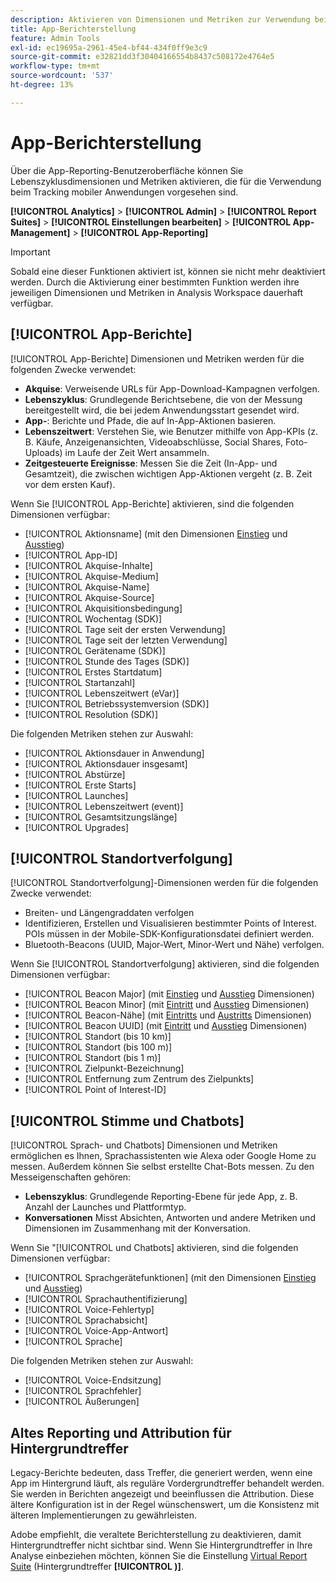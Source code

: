 ```yaml
---
description: Aktivieren von Dimensionen und Metriken zur Verwendung beim Tracking von Mobile Apps.
title: App-Berichterstellung
feature: Admin Tools
exl-id: ec19695a-2961-45e4-bf44-434f0ff9e3c9
source-git-commit: e32821dd3f30404166554b8437c508172e4764e5
workflow-type: tm+mt
source-wordcount: '537'
ht-degree: 13%

---
```


# App-Berichterstellung

Über die App-Reporting-Benutzeroberfläche können Sie Lebenszyklusdimensionen und Metriken aktivieren, die für die Verwendung beim Tracking mobiler Anwendungen vorgesehen sind.

**[!UICONTROL Analytics]** > **[!UICONTROL Admin]** > **[!UICONTROL Report Suites]** > **[!UICONTROL Einstellungen bearbeiten]** > **[!UICONTROL App-Management]** > **[!UICONTROL App-Reporting]**

>[!IMPORTANT]
>
>Sobald eine dieser Funktionen aktiviert ist, können sie nicht mehr deaktiviert werden. Durch die Aktivierung einer bestimmten Funktion werden ihre jeweiligen Dimensionen und Metriken in Analysis Workspace dauerhaft verfügbar.

## [!UICONTROL App-Berichte]

[!UICONTROL App-Berichte] Dimensionen und Metriken werden für die folgenden Zwecke verwendet:

* **Akquise**: Verweisende URLs für App-Download-Kampagnen verfolgen.
* **Lebenszyklus**: Grundlegende Berichtsebene, die von der Messung bereitgestellt wird, die bei jedem Anwendungsstart gesendet wird.
* **App-**: Berichte und Pfade, die auf In-App-Aktionen basieren.
* **Lebenszeitwert**: Verstehen Sie, wie Benutzer mithilfe von App-KPIs (z. B. Käufe, Anzeigenansichten, Videoabschlüsse, Social Shares, Foto-Uploads) im Laufe der Zeit Wert ansammeln.
* **Zeitgesteuerte Ereignisse**: Messen Sie die Zeit (In-App- und Gesamtzeit), die zwischen wichtigen App-Aktionen vergeht (z. B. Zeit vor dem ersten Kauf).

Wenn Sie [!UICONTROL App-Berichte] aktivieren, sind die folgenden Dimensionen verfügbar:

* [!UICONTROL Aktionsname] (mit den Dimensionen [Einstieg](/help/components/dimensions/entry-dimensions.md) und [Ausstieg](/help/components/dimensions/exit-dimensions.md))
* [!UICONTROL App-ID]
* [!UICONTROL Akquise-Inhalte]
* [!UICONTROL Akquise-Medium]
* [!UICONTROL Akquise-Name]
* [!UICONTROL Akquise-Source]
* [!UICONTROL Akquisitionsbedingung]
* [!UICONTROL Wochentag (SDK)]
* [!UICONTROL Tage seit der ersten Verwendung]
* [!UICONTROL Tage seit der letzten Verwendung]
* [!UICONTROL Gerätename (SDK)]
* [!UICONTROL Stunde des Tages (SDK)]
* [!UICONTROL Erstes Startdatum]
* [!UICONTROL Startanzahl]
* [!UICONTROL Lebenszeitwert (eVar)]
* [!UICONTROL Betriebssystemversion (SDK)]
* [!UICONTROL Resolution (SDK)]

Die folgenden Metriken stehen zur Auswahl:

* [!UICONTROL Aktionsdauer in Anwendung]
* [!UICONTROL Aktionsdauer insgesamt]
* [!UICONTROL Abstürze]
* [!UICONTROL Erste Starts]
* [!UICONTROL Launches]
* [!UICONTROL Lebenszeitwert (event)]
* [!UICONTROL Gesamtsitzungslänge]
* [!UICONTROL Upgrades]

## [!UICONTROL Standortverfolgung]

[!UICONTROL Standortverfolgung]-Dimensionen werden für die folgenden Zwecke verwendet:

* Breiten- und Längengraddaten verfolgen
* Identifizieren, Erstellen und Visualisieren bestimmter Points of Interest. POIs müssen in der Mobile-SDK-Konfigurationsdatei definiert werden.
* Bluetooth-Beacons (UUID, Major-Wert, Minor-Wert und Nähe) verfolgen.

Wenn Sie [!UICONTROL Standortverfolgung] aktivieren, sind die folgenden Dimensionen verfügbar:

* [!UICONTROL Beacon Major] (mit [Einstieg](/help/components/dimensions/entry-dimensions.md) und [Ausstieg](/help/components/dimensions/exit-dimensions.md) Dimensionen)
* [!UICONTROL Beacon Minor] (mit [Eintritt](/help/components/dimensions/entry-dimensions.md) und [Ausstieg](/help/components/dimensions/exit-dimensions.md) Dimensionen)
* [!UICONTROL Beacon-Nähe] (mit [Eintritts](/help/components/dimensions/entry-dimensions.md) und [Austritts](/help/components/dimensions/exit-dimensions.md) Dimensionen)
* [!UICONTROL Beacon UUID] (mit [Eintritt](/help/components/dimensions/entry-dimensions.md) und [Ausstieg](/help/components/dimensions/exit-dimensions.md) Dimensionen)
* [!UICONTROL Standort (bis 10 km)]
* [!UICONTROL Standort (bis 100 m)]
* [!UICONTROL Standort (bis 1 m)]
* [!UICONTROL Zielpunkt-Bezeichnung]
* [!UICONTROL Entfernung zum Zentrum des Zielpunkts]
* [!UICONTROL Point of Interest-ID]

## [!UICONTROL Stimme und Chatbots]

[!UICONTROL Sprach- und Chatbots] Dimensionen und Metriken ermöglichen es Ihnen, Sprachassistenten wie Alexa oder Google Home zu messen. Außerdem können Sie selbst erstellte Chat-Bots messen. Zu den Messeigenschaften gehören:

* **Lebenszyklus**: Grundlegende Reporting-Ebene für jede App, z. B. Anzahl der Launches und Plattformtyp.
* **Konversationen** Misst Absichten, Antworten und andere Metriken und Dimensionen im Zusammenhang mit der Konversation.

Wenn Sie &quot;[!UICONTROL  und Chatbots] aktivieren, sind die folgenden Dimensionen verfügbar:

* [!UICONTROL Sprachgerätefunktionen] (mit den Dimensionen [Einstieg](/help/components/dimensions/entry-dimensions.md) und [Ausstieg](/help/components/dimensions/exit-dimensions.md))
* [!UICONTROL Sprachauthentifizierung]
* [!UICONTROL Voice-Fehlertyp]
* [!UICONTROL Sprachabsicht]
* [!UICONTROL Voice-App-Antwort]
* [!UICONTROL Sprache]

Die folgenden Metriken stehen zur Auswahl:

* [!UICONTROL Voice-Endsitzung]
* [!UICONTROL Sprachfehler]
* [!UICONTROL Äußerungen]

## Altes Reporting und Attribution für Hintergrundtreffer

Legacy-Berichte bedeuten, dass Treffer, die generiert werden, wenn eine App im Hintergrund läuft, als reguläre Vordergrundtreffer behandelt werden. Sie werden in Berichten angezeigt und beeinflussen die Attribution. Diese ältere Konfiguration ist in der Regel wünschenswert, um die Konsistenz mit älteren Implementierungen zu gewährleisten.

Adobe empfiehlt, die veraltete Berichterstellung zu deaktivieren, damit Hintergrundtreffer nicht sichtbar sind. Wenn Sie Hintergrundtreffer in Ihre Analyse einbeziehen möchten, können Sie die Einstellung [Virtual Report Suite](/help/components/vrs/vrs-about.md) (Hintergrundtreffer **[!UICONTROL )]**.
